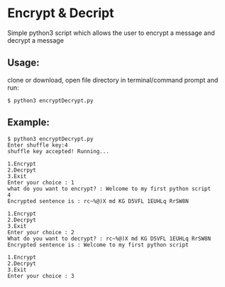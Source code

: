 # Encrypt & Decript

Simple python3 script which allows the user to encrypt a message and decrypt a message

## Usage:

clone or download, open file directory in terminal/command prompt and run:

`$ python3 encryptDecrypt.py`


## Example:

```
$ python3 encryptDecrypt.py
Enter shuffle key:4
shuffle key accepted! Running...

1.Encrypt 
2.Decrpyt 
3.Exit 
Enter your choice : 1
what do you want to encrypt? : Welcome to my first python script
4
Encrypted sentence is : rc~%@)X md KG D5VFL 1EUHLq RrSW8N

1.Encrypt 
2.Decrpyt 
3.Exit 
Enter your choice : 2
What do you want to decrypt? : rc~%@)X md KG D5VFL 1EUHLq RrSW8N
Encrypted sentence is : Welcome to my first python script

1.Encrypt 
2.Decrpyt 
3.Exit 
Enter your choice : 3
```
